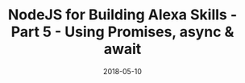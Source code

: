 ---
date: 2018-05-10
title: NodeJS for Building Alexa Skills - Part 5 - Using Promises, async & await
video_id: Ze6krw1W-mg
description: Using node.js promises, async & await for building Alexa Skills.
categories:
  - Amazon-Alexa
resources:
  - name: Source code
    link: https://github.com/skilltemplates/
  - name: Dabble Lab
    link: https://dabblelab.com
type: Video
set: nodejs-for-alexa-development
set_order: 5
---